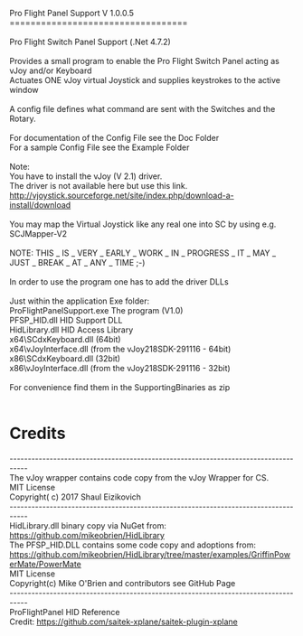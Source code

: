 Pro Flight Panel Support V 1.0.0.5<br>
==================================<br>
<br>
Pro Flight Switch Panel Support  (.Net 4.7.2)<br>
<br>
Provides a small program to enable the Pro Flight Switch Panel acting as vJoy and/or Keyboard<br>
Actuates ONE vJoy virtual Joystick and supplies keystrokes to the active window<br>
 <br>
 A config file defines what command are sent with the Switches and the Rotary.<br>
<br>
For documentation of the Config File see the Doc Folder<br>
For a sample Config File see the Example Folder<br>
 <br>
Note: <br>
You have to install the vJoy (V 2.1) driver.<br>
The driver is not available here but use this link.<br>
http://vjoystick.sourceforge.net/site/index.php/download-a-install/download    <br>
<br>
You may map the Virtual Joystick like any real one into SC by using e.g. SCJMapper-V2<br>
<br>
NOTE: THIS _ IS _ VERY _ EARLY _ WORK _ IN _ PROGRESS _ IT _ MAY _ JUST _ BREAK _ AT _ ANY _ TIME ;-)<br>
<br>
In order to use the program one has to add the driver DLLs <br>
<br>
Just within the application Exe folder:<br>
ProFlightPanelSupport.exe    The program (V1.0)<br>
PFSP_HID.dll                 HID Support DLL<br>
HidLibrary.dll               HID Access Library<br>
x64\SCdxKeyboard.dll   (64bit)<br>
x64\vJoyInterface.dll  (from the vJoy218SDK-291116 - 64bit)<br>
x86\SCdxKeyboard.dll   (32bit)<br>
x86\vJoyInterface.dll  (from the vJoy218SDK-291116 - 32bit)<br>
<br>
For convenience find them in the SupportingBinaries as zip<br>
<br>


# Credits

-----------------------------------------------------------------------------------<br>
The vJoy wrapper contains code copy from the vJoy Wrapper for CS.<br>
 MIT License<br>
 Copyright( c) 2017 Shaul Eizikovich<br>
-----------------------------------------------------------------------------------<br>
HidLibrary.dll binary copy via NuGet from:<br>
https://github.com/mikeobrien/HidLibrary  <br>
The PFSP_HID.DLL contains some code copy and adoptions from:<br>
https://github.com/mikeobrien/HidLibrary/tree/master/examples/GriffinPowerMate/PowerMate <br>
 MIT License<br>
 Copyright(c) Mike O'Brien and contributors see GitHub Page<br>
-----------------------------------------------------------------------------------<br>
ProFlightPanel HID Reference  <br>
 Credit: https://github.com/saitek-xplane/saitek-plugin-xplane <br>
<br>
<br>